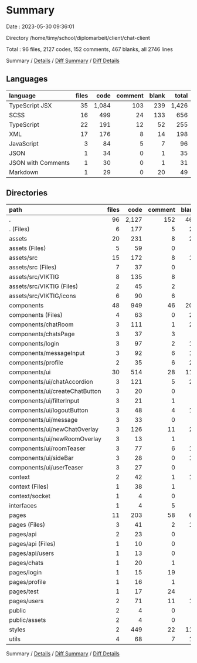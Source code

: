 # Summary

Date : 2023-05-30 09:36:01

Directory /home/timy/school/diplomarbeit/client/chat-client

Total : 96 files,  2127 codes, 152 comments, 467 blanks, all 2746 lines

Summary / [Details](details.md) / [Diff Summary](diff.md) / [Diff Details](diff-details.md)

## Languages
| language | files | code | comment | blank | total |
| :--- | ---: | ---: | ---: | ---: | ---: |
| TypeScript JSX | 35 | 1,084 | 103 | 239 | 1,426 |
| SCSS | 16 | 499 | 24 | 133 | 656 |
| TypeScript | 22 | 191 | 12 | 52 | 255 |
| XML | 17 | 176 | 8 | 14 | 198 |
| JavaScript | 3 | 84 | 5 | 7 | 96 |
| JSON | 1 | 34 | 0 | 1 | 35 |
| JSON with Comments | 1 | 30 | 0 | 1 | 31 |
| Markdown | 1 | 29 | 0 | 20 | 49 |

## Directories
| path | files | code | comment | blank | total |
| :--- | ---: | ---: | ---: | ---: | ---: |
| . | 96 | 2,127 | 152 | 467 | 2,746 |
| . (Files) | 6 | 177 | 5 | 29 | 211 |
| assets | 20 | 231 | 8 | 20 | 259 |
| assets (Files) | 5 | 59 | 0 | 7 | 66 |
| assets/src | 15 | 172 | 8 | 13 | 193 |
| assets/src (Files) | 7 | 37 | 0 | 5 | 42 |
| assets/src/VIKTIG | 8 | 135 | 8 | 8 | 151 |
| assets/src/VIKTIG (Files) | 2 | 45 | 2 | 2 | 49 |
| assets/src/VIKTIG/icons | 6 | 90 | 6 | 6 | 102 |
| components | 48 | 949 | 46 | 209 | 1,204 |
| components (Files) | 4 | 63 | 0 | 20 | 83 |
| components/chatRoom | 3 | 111 | 1 | 21 | 133 |
| components/chatsPage | 3 | 37 | 3 | 7 | 47 |
| components/login | 3 | 97 | 2 | 13 | 112 |
| components/messageInput | 3 | 92 | 6 | 15 | 113 |
| components/profile | 2 | 35 | 6 | 21 | 62 |
| components/ui | 30 | 514 | 28 | 112 | 654 |
| components/ui/chatAccordion | 3 | 121 | 5 | 20 | 146 |
| components/ui/createChatButton | 3 | 20 | 0 | 6 | 26 |
| components/ui/filterInput | 3 | 21 | 1 | 8 | 30 |
| components/ui/logoutButton | 3 | 48 | 4 | 11 | 63 |
| components/ui/message | 3 | 33 | 0 | 5 | 38 |
| components/ui/newChatOverlay | 3 | 126 | 11 | 21 | 158 |
| components/ui/newRoomOverlay | 3 | 13 | 1 | 8 | 22 |
| components/ui/roomTeaser | 3 | 77 | 6 | 15 | 98 |
| components/ui/sideBar | 3 | 28 | 0 | 10 | 38 |
| components/ui/userTeaser | 3 | 27 | 0 | 8 | 35 |
| context | 2 | 42 | 1 | 10 | 53 |
| context (Files) | 1 | 38 | 1 | 9 | 48 |
| context/socket | 1 | 4 | 0 | 1 | 5 |
| interfaces | 1 | 4 | 5 | 2 | 11 |
| pages | 11 | 203 | 58 | 62 | 323 |
| pages (Files) | 3 | 41 | 2 | 11 | 54 |
| pages/api | 2 | 23 | 0 | 8 | 31 |
| pages/api (Files) | 1 | 10 | 0 | 4 | 14 |
| pages/api/users | 1 | 13 | 0 | 4 | 17 |
| pages/chats | 1 | 20 | 1 | 6 | 27 |
| pages/login | 1 | 15 | 19 | 8 | 42 |
| pages/profile | 1 | 16 | 1 | 7 | 24 |
| pages/test | 1 | 17 | 24 | 7 | 48 |
| pages/users | 2 | 71 | 11 | 15 | 97 |
| public | 2 | 4 | 0 | 1 | 5 |
| public/assets | 2 | 4 | 0 | 1 | 5 |
| styles | 2 | 449 | 22 | 115 | 586 |
| utils | 4 | 68 | 7 | 19 | 94 |

Summary / [Details](details.md) / [Diff Summary](diff.md) / [Diff Details](diff-details.md)